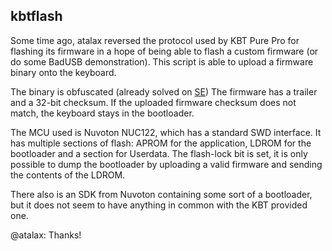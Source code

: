 ## kbtflash

Some time ago, atalax reversed the protocol used by KBT Pure Pro for flashing its firmware in
a hope of being able to flash a custom firmware (or do some BadUSB demonstration). This
script is able to upload a firmware binary onto the keyboard.

The binary is obfuscated (already solved on [SE](http://reverseengineering.stackexchange.com/questions/5945/finding-the-actual-thumb-code-in-firmware)) The firmware has a trailer and a 32-bit checksum.
If the uploaded firmware checksum does not match, the keyboard stays in the bootloader.

The MCU used is Nuvoton NUC122, which has a standard SWD interface.
It has multiple sections of flash: APROM for the application, LDROM for the bootloader and a section for Userdata. The flash-lock bit is set, it is only possible to dump the bootloader by uploading a valid firmware and sending the contents of the LDROM. 

There also is an SDK from Nuvoton containing some sort of a bootloader, but it
does not seem to have anything in common with the KBT provided one.

@atalax: Thanks!
